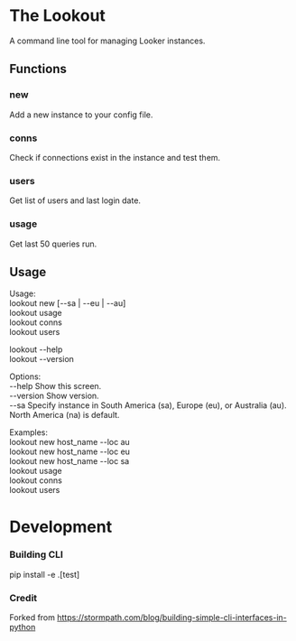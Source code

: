 # The Lookout
A command line tool for managing Looker instances.

## Functions
### new
Add a new instance to your config file.

### conns
Check if connections exist in the instance and test them.

### users
Get list of users and last login date.

### usage
Get last 50 queries run.


## Usage
Usage:  
  lookout new <host> [--sa | --eu | --au]  
  lookout usage <host>  
  lookout conns <host>  
  lookout users <host>  
  
  lookout --help  
  lookout --version  
  
Options:  
  --help                         Show this screen.  
  --version                      Show version.  
  --sa                           Specify instance in South America (sa), Europe (eu), or Australia (au). North America (na) is default.  
 
Examples:  
  lookout new host_name --loc au  
  lookout new host_name --loc eu  
  lookout new host_name --loc sa  
  lookout usage  
  lookout conns  
  lookout users  


# Development

### Building CLI
pip install -e .[test]

### Credit
Forked from https://stormpath.com/blog/building-simple-cli-interfaces-in-python
